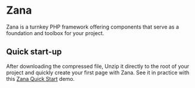 # Zana
Zana is a turnkey PHP framework offering components that serve as a foundation and toolbox for your project.

## Quick start-up
After downloading the compressed file, Unzip it directly to the root of your project and quickly create your first page with Zana. See it in practice with this [Zana Quick Start](#) demo.
